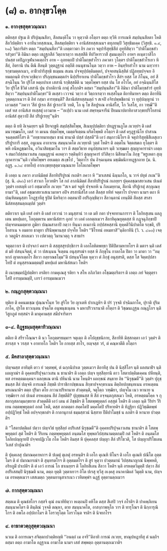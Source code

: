<h1>(๘) ๓. อากงฺขวโคฺค</h1>
<h3>๑. อากงฺขสุตฺตวณฺณนา</h3>
<p> ตติยสฺส ปฐเม ติ ปริปุณฺณสีลา, สีลสมงฺคิโน วา หุตฺวาติ อโตฺถฯ ตตฺถ ทฺวีหิ การเณหิ สมฺปนฺนสีลตา โหติ สีลวิปตฺติยา จ  อาทีนวทสฺสเนน, สีลสมฺปตฺติยา จ อานิสํสทสฺสเนนฯ ตทุภยมฺปิ วิสุทฺธิมเคฺค (วิสุทฺธิ. ๑.๙, ๒๑) วิตฺถาริตํฯ ตตฺถ ‘‘สมฺปนฺนสีลา’’ติ เอตฺตาวตา กิร ภควา จตุปาริสุทฺธิสีลํ อุทฺทิสิตฺวา ‘‘ปาติโมกฺขสํวรสํวุตา’’ติ อิมินา ตตฺถ เชฎฺฐกสีลํ วิตฺถาเรตฺวา ทเสฺสสีติ ทีปวิหารวาสี สุมนเตฺถโร อาหฯ อเนฺตวาสิโก ปนสฺส เตปิฎกจูฬนาคเตฺถโร อาห – อุภยตฺถปิ ปาติโมกฺขสํวโรว ภควตา วุโตฺตฯ ปาติโมกฺขสํวโรเยว หิ สีลํ, อิตรานิ ปน ตีณิ สีลนฺติ วุตฺตฎฺฐานํ อตฺถีติ อนนุชานโนฺต วตฺวา อาห – อินฺทฺริยสํวโร นาม ฉทฺวารารกฺขามตฺตกเมว, อาชีวปาริสุทฺธิ ธเมฺมน สเมน ปจฺจยุปฺปตฺติมตฺตกํ, ปจฺจยสนฺนิสฺสิตํ ปฎิลทฺธปจฺจเย  อิทมตฺถนฺติ ปจฺจเวกฺขิตฺวา ปริภุญฺชนมตฺตกํฯ นิปฺปริยาเยน ปาติโมกฺขสํวโรว สีลํฯ ยสฺส โส ภิโนฺน, อยํ สีสจฺฉิโนฺน วิย ปุริโส หตฺถปาเท เสสานิ รกฺขิสฺสตีติ น วตฺตโพฺพฯ ยสฺส ปน โส อโรโค, อยํ อจฺฉินฺนสีโส วิย ปุริโส ชีวิตํ เสสานิ ปุน ปากติกานิ กาตุํ สโกฺกติฯ ตสฺมา ‘‘สมฺปนฺนสีลา’’ติ อิมินา ปาติโมกฺขสํวรํ อุทฺทิสิตฺวา ‘‘สมฺปนฺนปาติโมกฺขา’’ติ ตเสฺสว เววจนํ วตฺวา ตํ วิตฺถาเรตฺวา ทเสฺสโนฺต ติอาทิมาหฯ ตตฺถ ติอาทีนิ วุตฺตตฺถาเนวฯ ติ  อิทํ กสฺมา อารทฺธนฺติ? สีลานิสํสทสฺสนตฺถํ ฯ สเจปิ อจิรปพฺพชิตานํ วา ทุปฺปญฺญานํ วา เอวมสฺส ‘‘ภควา ‘สีลํ ปูเรถ สีลํ ปูเรถา’ติ วทติ, โก นุ โข สีลปูรเณ อานิสํโส, โก วิเสโส, กา วฑฺฒี’’ติ เตสํ ทส อานิสํเส ทเสฺสตุํ เอวมาห – ‘‘อเปฺปว นาม เอตํ สพฺรหฺมจารีนํ ปิยมนาปตาทิอาสวกฺขยปริโยสานํ อานิสํสํ สุตฺวาปิ สีลํ ปริปูเรยฺยุ’’นฺติฯ</p>


<p>ตตฺถ ติ ยทิ อิเจฺฉยฺยฯ นฺติ ปิยจกฺขูหิ สมฺปสฺสิตโพฺพ, สิเนหุปฺปตฺติยา ปทฎฺฐานภูโต ภเวยฺยํฯ ติ เตสํ มนวฑฺฒนโก, เตสํ วา มเนน ปตฺตโพฺพ, เมตฺตจิเตฺตน ผริตโพฺพติ อโตฺถฯ ติ เตสํ ครุฎฺฐานิโย ปาสาณจฺฉตฺตสทิโสฯ ติ ‘‘อทฺธายมายสฺมา ชานํ ชานาติ ปสฺสํ ปสฺสตี’’ติ เอวํ สมฺภาวนีโยฯ ติ จตุปาริสุทฺธิสีเลสุเยว ปริปูรการี อสฺส, อนูเนน อากาเรน สมนฺนาคโต ภเวยฺยาติ วุตฺตํ โหติฯ ติ อตฺตโน จิตฺตสมเถ ยุโตฺตฯ ติ พหิ อนีหฎชฺฌาโน, อวินาสิตชฺฌาโน วาฯ ติ สตฺตวิธาย อนุปสฺสนายฯ นฺติ วเฑฺฒตา สุญฺญาคารานํฯ เอตฺถ จ สมถวิปสฺสนาวเสน กมฺมฎฺฐานํ คเหตฺวา รตฺตินฺทิวํ สุญฺญาคารํ ปวิสิตฺวา นิสีทมาโน ภิกฺขุ ‘‘พฺรูเหตา สุญฺญาคาราน’’นฺติ เวทิตโพฺพฯ อยเมตฺถ สเงฺขโป , วิตฺถาโร ปน อิจฺฉเนฺตน มชฺฌิมนิกายฎฺฐกถาย (ม. นิ. อฎฺฐ. ๑.๖๔ อาทโย) อากเงฺขยฺยสุตฺตวณฺณนาย โอโลเกตโพฺพฯ</p>


<p>ติ เอตฺถ น ภควา ลาภนิมิตฺตํ สีลาทิปริปูรณํ กเถติฯ ภควา หิ ‘‘ฆาเสสนํ ฉินฺนกโถ, น วาจํ ปยุตํ ภเณ’’ติ (สุ. นิ. ๗๑๖) เอวํ สาวเก โอวทติฯ โส กถํ ลาภนิมิตฺตํ สีลาทิปริปูรณํ กเถยฺยฯ ปุคฺคลชฺฌาสยวเสน ปเนตํ วุตฺตํฯ เยสญฺหิ เอวํ อชฺฌาสโย  ภเวยฺย ‘‘สเจ มยํ จตูหิ ปจฺจเยหิ น กิลเมยฺยาม, สีลานิ ปริปูเรตุํ สกฺกุเณยฺยามา’’ติ, เตสํ อชฺฌาสยวเสเนวมาหฯ อปิจ สรสานิสํโส เอส สีลสฺส ยทิทํ จตฺตาโร ปจฺจยา นามฯ ตถา หิ ปณฺฑิตมนุสฺสา โกฎฺฐาทีสุ ฐปิตํ นีหริตฺวา อตฺตนาปิ อปริภุญฺชิตฺวา สีลวนฺตานํ เทนฺตีติ สีลสฺส สรสานิสํสทสฺสนตฺถเมฺปตํ วุตฺตํฯ</p>


<p>ตติยวาเร  นฺติ เยสํ อหํฯ ติ เตสํ เทวานํ วา มนุสฺสานํ วา เต มยิ กตา ปจฺจยทานการาฯ ติ โลกิยสุเขน ผลภูเตน มหปฺผลา, โลกุตฺตเรน มหานิสํสาฯ อุภยํ วา เอตํ เอกตฺถเมวฯ สีลาทิคุณยุตฺตสฺส หิ กฎจฺฉุภิกฺขาปิ ปญฺจรตนมตฺตาย ภูมิยา ปณฺณสาลาปิ กตฺวา ทินฺนา อเนกานิ กปฺปสหสฺสานิ ทุคฺคติวินิปาตโต รกฺขติ, ปริโยสาเน จ อมตาย ธาตุยา ปรินิพฺพานสฺส ปจฺจโย โหติฯ ‘‘ขีโรทนํ  อหมทาสิ’’นฺติอาทีนิ (วิ. ว. ๔๑๓) เจตฺถ วตฺถูนิฯ สกลเมว วา เปตวตฺถุ วิมานวตฺถุ จ สาธกํฯ</p>


<p>จตุตฺถวาเร ติ เปจฺจภวํ คตาฯ ติ สสฺสุสสุรปกฺขิกาฯ ติ เอกโลหิตพทฺธา ปิติปิตามหาทโยฯ ติ มตาฯ นฺติ เตสํ ตํ มยิ ปสนฺนจิตฺตํ, ตํ วา ปสเนฺนน จิเตฺตน อนุสฺสรณํฯ ยสฺส หิ ภิกฺขุโน กาลกโต ปิตา วา มาตา วา ‘‘อมฺหากํ ญาตกเตฺถโร สีลวา กลฺยาณธโมฺม’’ติ ปสนฺนจิโตฺต หุตฺวา ตํ ภิกฺขุํ อนุสฺสรติ, ตสฺส โส จิตฺตปฺปสาโทปิ ตํ อนุสฺสรณมตฺตมฺปิ มหปฺผลํ มหานิสํสเมว โหติฯ</p>


<p>ติ เนกฺขมฺมปฎิปตฺติยา อรติยา กามคุเณสุ รติยา จ สโห อภิภวิตา อโชฺฌตฺถริตาฯ ติ เอตฺถ ภยํ จิตฺตุตฺราโสปิ อารมฺมณมฺปิ, เภรวํ อารมฺมณเมวฯ</p>


<h3>๒. กณฺฎกสุตฺตวณฺณนา</h3>
<p> ทุติเย ติ คคนมเชฺฌ ปุณฺณจโนฺท วิย สูริโย วิย ญาเตหิ ปากเฎหิฯ ติ ปรํ วุจฺจติ ปจฺฉิมภาโค, ปุราติ ปุริมภาโค, ปุรโต ธาวเนฺตน ปจฺฉโต  อนุพนฺธเนฺตน จ มหาปริวาเรนาติ อโตฺถฯ ติ วิชฺฌนเฎฺฐน กณฺฎโกฯ นฺติ วิสูกภูตํ ทสฺสนํฯ ติ  มาตุคามสฺส สมีปจาริตาฯ</p>


<h3>๓-๔. อิฎฺฐธมฺมสุตฺตาทิวณฺณนา</h3>
<p> ตติเย  ติ สรีรวโณฺณฯ ติ นว โลกุตฺตรธมฺมาฯ จตุเตฺถ ติ อโปถุชฺชนิกาย, สีลาทีหิ มิสฺสกตฺตา เอวํ วุตฺตํฯ ติ สารสฺส จ วรสฺส จ อาทายโก โหติฯ โย กายสฺส สาโร, ยญฺจสฺส วรํ, ตํ คณฺหาตีติ อโตฺถฯ</p>


<h3>๕. มิคสาลาสุตฺตวณฺณนา</h3>
<p> ปญฺจมสฺส อาทิมฺหิ ตาว ยํ วตฺตพฺพํ, ตํ ฉกฺกนิปาเต วุตฺตเมวฯ ติอาทีสุ ปน ติ นิสฺสีโลฯ นฺติ ผลสมาธิํฯ นฺติ ผลญาณํฯ ติ อุคฺคหปริปุจฺฉาวเสน น ชานาติฯ ติ เอตฺถ ปญฺจ ทุสฺสีลฺยานิ ตาว โสตาปตฺติมเคฺคน ปหียนฺติ, ทส อรหตฺตมเคฺคนฯ ผลกฺขเณ ตานิ ปหีนานิ นาม โหนฺติฯ ผลกฺขณํ สนฺธาย อิธ ‘‘นิรุชฺฌตี’’ติ วุตฺตํฯ ปุถุชฺชนสฺส สีลํ ปญฺจหิ การเณหิ ภิชฺชติ ปาราชิกาปชฺชเนน สิกฺขาปจฺจกฺขาเนน ติตฺถิยปกฺขนฺทเนน อรหเตฺตน มรเณนาติฯ ตตฺถ ปุริมา ตโย ภาวนาปริหานาย สํวตฺตนฺติ, จตุโตฺถ วฑฺฒิยา, ปญฺจโม เนว หานาย น วฑฺฒิยาฯ กถํ ปเนตํ อรหเตฺตน สีลํ ภิชฺชตีติ? ปุถุชฺชนสฺส หิ สีลํ อจฺจนฺตกุสลเมว โหติ, อรหตฺตมโคฺค จ กุสลากุสลกมฺมกฺขยาย สํวตฺตตีติ เอวํ เตน ตํ ภิชฺชติฯ   ติ โสตพฺพยุตฺตกํ อสฺสุตํ โหติฯ ติ เอตฺถ นฺติ วีริยํฯ วีริเยน กตฺตพฺพยุตฺตกํ อกตํ โหติ, ตสฺส อกตตฺตา สคฺคโตปิ มคฺคโตปิ ปริหายติฯ ติ ทิฎฺฐิยา ปฎิวิชฺฌิตพฺพํ อปฺปฎิวิทฺธํ โหติ อปจฺจกฺขกตํฯ ติ กาลานุกาลํ ธมฺมสฺสวนํ นิสฺสาย ปีติปาโมชฺชํ น ลภติฯ ติ หานาย ปวตฺตติฯ</p>


<p>ติ ‘‘โสตาปตฺติผลํ ปตฺวา ปญฺจวิธํ ทุสฺสีลฺยํ อปริเสสํ นิรุชฺฌตี’’ติ อุคฺคหปริปุจฺฉาวเสน ชานาติฯ ติ โสตพฺพยุตฺตกํ สุตํ  โหติฯ ติ  วีริเยน กตฺตพฺพยุตฺตกํ อนฺตมโส ทุพฺพลวิปสฺสนามตฺตกมฺปิ กตํ โหติฯ ติ อนฺตมโส โลกิยปญฺญายปิ ปจฺจยปฎิเวโธ กโต โหติฯ อิมสฺส หิ ปุคฺคลสฺส ปญฺญา สีลํ ปริโธวติ, โส ปญฺญาปริโธเตน วิเสสํ ปาปุณาติฯ</p>


<p>ติ ปุคฺคเลสุ ปมาณคฺคาหกาฯ ติ ปเมตุํ ตุเลตุํ อรหนฺติฯ ติ เอโก คุเณหิ หีโนฯ ติ เอโก คุเณหิ ปณีโต อุตฺตโมฯ ติ ตํ ปมาณกรณํฯ ติ สุนฺทรตโรฯ ติ อุตฺตมตโรฯ ติ สูรํ หุตฺวา ปวตฺตมานํ วิปสฺสนาญาณํ นิพฺพหติ, อริยภูมิํ ปาเปติฯ   ติ ตํ เอวํ การณํ โก ชาเนยฺยฯ ติ โลกิยสีเลน สีลวา โหติฯ นฺติ อรหตฺตวิมุตฺติํ ปตฺวา สีลํ อปริเสสมฺปิ นิรุชฺฌติ นาม, ตตฺถ ยุตฺติ วุตฺตาเยวฯ อิโต ปเรสุ ทฺวีสุ อเงฺคสุ อนาคามิผลํ วิมุตฺติ นาม, ปญฺจเม อรหตฺตเมวฯ เสสเมตฺถ วุตฺตนยานุสาเรเนว เวทิตพฺพํฯ ฉฎฺฐํ อุตฺตานตฺถเมวฯ</p>


<h3>๗. กากสุตฺตวณฺณนา</h3>
<p> สตฺตเม ติ คุณธํสโกฯ กสฺสจิ คุณํ อนาทิยิตฺวา หเตฺถนปิ คหิโต ตสฺส สีเสปิ วจฺจํ กโรติฯ ติ ปาคพฺภิเยน สมนฺนาคโตฯ ติ ตินฺติณํ วุจฺจติ ตณฺหา, ตาย สมนฺนาคโต, อาสงฺกาพหุโล วาฯ ติ ทารุโณฯ ติ นิกฺการุณิโกฯ ติ อพโล อปฺปถาโมฯ ติ โอรวยุโตฺต โอรวโนฺต จรติฯ ติ นิจยกโรฯ</p>


<h3>๙. อาฆาตวตฺถุสุตฺตวณฺณนา</h3>
<p> นวเม ติ อการเณฯ สจิตฺตกปวตฺติยญฺหิ ‘‘อนตฺถํ เม อจรี’’ติอาทิ การณํ ภเวยฺย, ขาณุปหฎาทีสุ ตํ นตฺถิฯ ตสฺมา ตตฺถ อาฆาโต อฎฺฐาเน อาฆาโต นามฯ เสสํ สพฺพตฺถ อุตฺตานตฺถเมวาติฯ</p>

</p>





